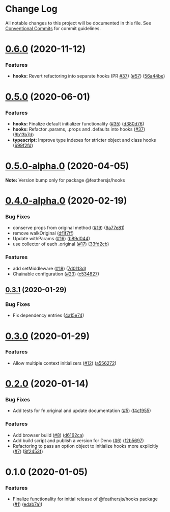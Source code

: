 # Change Log

All notable changes to this project will be documented in this file.
See [Conventional Commits](https://conventionalcommits.org) for commit guidelines.

# [0.6.0](https://github.com/feathersjs/hooks/compare/v0.5.0...v0.6.0) (2020-11-12)


### Features

* **hooks:** Revert refactoring into separate hooks (PR [#37](https://github.com/feathersjs/hooks/issues/37)) ([#57](https://github.com/feathersjs/hooks/issues/57)) ([56a44be](https://github.com/feathersjs/hooks/commit/56a44beb3388873f7bef12ac640f115beffceb95))





# [0.5.0](https://github.com/feathersjs/hooks/compare/v0.5.0-alpha.0...v0.5.0) (2020-06-01)


### Features

* **hooks:** Finalize default initializer functionality ([#35](https://github.com/feathersjs/hooks/issues/35)) ([d380d76](https://github.com/feathersjs/hooks/commit/d380d76891b28160c992438bfb3f28493eacddc4))
* **hooks:** Refactor .params, .props and .defaults into hooks ([#37](https://github.com/feathersjs/hooks/issues/37)) ([9b13b7d](https://github.com/feathersjs/hooks/commit/9b13b7de6b708a2152927335aae25dd320b4cfeb))
* **typescript:** Improve type indexes for stricter object and class hooks ([699f2fd](https://github.com/feathersjs/hooks/commit/699f2fd973eb72c0d7c3aefff7b230a7a8a2918a))





# [0.5.0-alpha.0](https://github.com/feathersjs/hooks/compare/v0.4.0-alpha.0...v0.5.0-alpha.0) (2020-04-05)

**Note:** Version bump only for package @feathersjs/hooks





# [0.4.0-alpha.0](https://github.com/feathersjs/hooks/compare/v0.3.1...v0.4.0-alpha.0) (2020-02-19)


### Bug Fixes

* conserve props from original method ([#19](https://github.com/feathersjs/hooks/issues/19)) ([9a77e81](https://github.com/feathersjs/hooks/commit/9a77e81a8b0912a8d3275a2d18e19616d4e4d37e))
* remove walkOriginal ([df1f7ff](https://github.com/feathersjs/hooks/commit/df1f7ffa73ea087d487582efa3c8c7f5be992ab9))
* Update withParams ([#16](https://github.com/feathersjs/hooks/issues/16)) ([b89d044](https://github.com/feathersjs/hooks/commit/b89d0443680d1a30f0875d1b817ddf9ad6220ffe))
* use collector of each .original ([#17](https://github.com/feathersjs/hooks/issues/17)) ([33fd2cb](https://github.com/feathersjs/hooks/commit/33fd2cb3a66301e76be6e83c5a7d6248434c7fd0))


### Features

* add setMiddleware ([#18](https://github.com/feathersjs/hooks/issues/18)) ([7d0113d](https://github.com/feathersjs/hooks/commit/7d0113d4e6c972983e6384ff892cb5ca8c70365c))
* Chainable configuration ([#23](https://github.com/feathersjs/hooks/issues/23)) ([c534827](https://github.com/feathersjs/hooks/commit/c534827d539faab885f84d035e2edb912770759f))





## [0.3.1](https://github.com/feathersjs/hooks/compare/v0.3.0...v0.3.1) (2020-01-29)


### Bug Fixes

* Fix dependency entries ([4a15e74](https://github.com/feathersjs/hooks/commit/4a15e74f83247833edf7de8ea26b908115a5ab7a))





# [0.3.0](https://github.com/feathersjs/hooks/compare/v0.2.0...v0.3.0) (2020-01-29)


### Features

* Allow multiple context initializers ([#12](https://github.com/feathersjs/hooks/issues/12)) ([a556272](https://github.com/feathersjs/hooks/commit/a556272f535c7d2a25bcbc12d8473cdaefaf8c56))





# [0.2.0](https://github.com/feathersjs/hooks/compare/v0.1.0...v0.2.0) (2020-01-14)


### Bug Fixes

* Add tests for fn.original and update documentation ([#5](https://github.com/feathersjs/hooks/issues/5)) ([f4c1955](https://github.com/feathersjs/hooks/commit/f4c195512c2f24d4d9abb68d39275f2287574162))


### Features

* Add browser build ([#8](https://github.com/feathersjs/hooks/issues/8)) ([d6162ca](https://github.com/feathersjs/hooks/commit/d6162caccabe43c468df9360f7f03362ad36c41d))
* Add build script and publish a version for Deno ([#6](https://github.com/feathersjs/hooks/issues/6)) ([f2b5697](https://github.com/feathersjs/hooks/commit/f2b56972fa2ef21799bc6e531644ef9e751bd25b))
* Refactoring to pass an option object to initialize hooks more explicitly ([#7](https://github.com/feathersjs/hooks/issues/7)) ([8f2453f](https://github.com/feathersjs/hooks/commit/8f2453f3e230f6c17989f244cc3dc8126a895eeb))





# 0.1.0 (2020-01-05)


### Features

* Finalize functionality for initial release of @feathersjs/hooks package ([#1](https://github.com/feathersjs/feathers/issues/1)) ([edab7a1](https://github.com/feathersjs/feathers/commit/edab7a1d24b2f25f59af01aad1275ea74dee3879))

